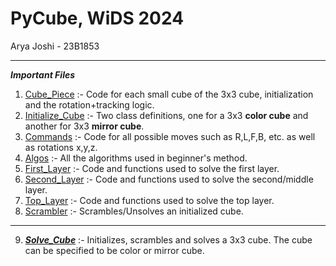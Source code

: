 # PyCube, WiDS 2024
Arya Joshi - 23B1853
***
***Important Files***
1. [Cube_Piece](Cube_Piece.py) :- Code for each small cube of the 3x3 cube, initialization and the rotation+tracking logic.
2. [Initialize_Cube](Initialize_Cube.py) :- Two class definitions, one for a 3x3 **color cube** and another for 3x3 **mirror cube**.
3. [Commands](Commands.py) :- Code for all possible moves such as R,L,F,B, etc. as well as rotations x,y,z.
4. [Algos](Algos.py) :- All the algorithms used in beginner's method.
5. [First_Layer](First_Layer.py) :- Code and functions used to solve the first layer.
6. [Second_Layer](Second_Layer.py) :- Code and functions used to solve the second/middle layer.
7. [Top_Layer](Top_Layer.py) :- Code and functions used to solve the top layer.
8. [Scrambler](Scrambler.py) :- Scrambles/Unsolves an initialized cube.
*** 
9. [***Solve_Cube***](Solve_Cube.py) :- Initializes, scrambles and solves a 3x3 cube. The cube can be specified to be color or mirror cube.
